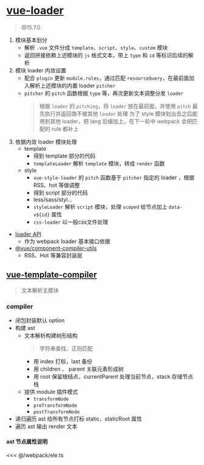 # [vue-loader](https://github.com/vuejs/vue-loader)

> @15.7.0

1. 模块基本划分
    - 解析 `.vue` 文件分成 `template`、`script`、`style`、`custom` 模块
    - 返回拼接依赖上述模块的 `js` 格式文本，带上 `type` 和 `id` 等标识后续的解析
2. 模块 loader 内敛设置
    - 配合 `plugin` 更新 `module.rules`，通过匹配 `resourceQuery`，在最前面加入解析上述模块的内置 loader `pitcher`
    - `pitcher` 的 `pitch` 函数根据 `type` 等，再次更新文本调整分发 `loader`
        > 根据 `loader` 的 `pitching`，将 `loader` 放在最前面，并使用 `pitch` 最先执行并返回值不被其他 `loader` 处理
        > 为了 style 模块划出去之后能用到其他 loader，把 lang 后缀加上，在下一轮中 webpack 会把匹配的 rule 都补上
3. 依据内敛 loader 模块处理
    - template
        - 得到 template 部分的代码
        - `templateLoader` 解析 `template` 模块，转成 `render` 函数
    - style
        - `vue-style-loader` 的 `pitch` 函数基于 `pitcher` 指定的 loader ，根据 RSS、hot 等做调整
        - 得到 script 部分的代码
        - less/sass/styl...
        - `styleLoader` 解析 `script` 模块，处理 `scoped` 给节点加上 `data-v${id}` 属性
        - `css-loader` 以一般css文件处理


- [loader API](https://www.webpackjs.com/api/loaders/)
    - 作为 webpack loader 基本接口依据
- [@vue/component-compiler-utils]()
    - RSS、Hot 等兼容封装层
## [vue-template-compiler](https://github.com/vuejs/vue/tree/dev/packages/vue-template-compiler#readme)
> 文本解析主模块

### compiler

- 闭包封装默认 option
- 构建 ast
    - 文本解析构建树形结构
        > 字符串查找、正则匹配
        - 用 index 打标，last 备份
        - 用 children 、 parent 关联元素形成树
        - 用 root 保留根结点，currentParent 处理当前节点，stack 存储节点栈
    - 提供 module 插件模式
        - `transformNode`
        - `preTransformNode`
        - `postTransformNode`
- 递归遍历 ast 给所有节点打标 static、staticRoot 属性
- 遍历 ast 输出 render 文本

#### ast 节点属性说明
<<< @/webpack/ele.ts
